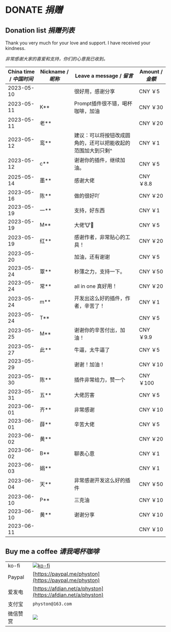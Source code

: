 # DONATE *捐赠*

## Donation list *捐赠列表*

Thank you very much for your love and support. I have received your kindness.

*非常感谢大家的喜爱和支持，你们的心意我已收到。*

| China time / *中国时间* | Nickname / *昵称* | Leave a message / *留言*         | Amount / *金额* |
|---------------------|-----------------|--------------------------------|---------------|
| 2023-05-10          |                 | 很好用，感谢分享                       | CNY ￥5        |
| 2023-05-11          | K**             | Prompt插件很不错，喝杯咖啡，加油            | CNY ￥30       |
| 2023-05-11          | 老**             |                                | CNY ￥20       |
| 2023-05-12          | 鸾**             | 建议：可以将按钮改成圆角的，还可以把能收起的范围加大到只剩^ | CNY ￥1        |
| 2023-05-12          | c**             | 谢谢你的插件，继续加油。                   | CNY ￥5        |
| 2025-05-14          | 墨**             | 感谢大佬                           | CNY ￥8.8      |
| 2023-05-16          | 陈**             | 做的很好吖                          | CNY ￥20       |
| 2023-05-19          | 一**             | 支持，好东西                         | CNY ￥1        |
| 2023-05-19          | M**             | 大佬🐮🍺                         | CNY ￥5        |
| 2023-05-19          | 红**             | 感谢作者，非常贴心的工具！                  | CNY ￥20       |
| 2023-05-20          |                 | 加油，还有谢谢                        | CNY ￥5        |
| 2023-05-24          | 覃**             | 秒薄之力，支持一下。                     | CNY ￥50       |
| 2023-05-24          | 常**             | all in one 真好用！                | CNY ￥20       |
| 2023-05-24          | m**             | 开发出这么好的插件，作者，辛苦了！              | CNY ￥1        |
| 2023-05-24          | T**             |                                | CNY ￥5        |
| 2023-05-25          | M**             | 谢谢你的辛苦付出，加油！                   | CNY ￥9.9      |
| 2023-05-27          | 此**             | 牛逼，太牛逼了                        | CNY ￥5        |
| 2023-05-29          |                 | 谢谢！加油！                         | CNY ￥10       |
| 2023-05-30          | 陈**             | 插件非常给力，赞一个                     | CNY ￥100      |
| 2023-05-31          | 五**             | 大佬厉害                           | CNY ￥5        |
| 2023-06-01          | 齐**             | 非常感谢                           | CNY ￥10       |
| 2023-06-01          | 薛**             | 辛苦大佬                           | CNY ￥5        |
| 2023-06-02          | 黄**             |                                | CNY ￥20       |
| 2023-06-02          | B**             | 聊表心意                           | CNY ￥1        |
| 2023-06-03          | 娟**             |                                | CNY ￥1        |
| 2023-06-04          | 天**             | 非常感谢开发这么好的插件                   | CNY ￥50       |
| 2023-06-10          | P**             | 三克油                            | CNY ￥10       |
| 2023-06-10          | 黄**             | 谢谢分享                           | CNY ￥10       |
| 2023-06-11          |                 |                                | CNY ￥10       |

## Buy me a coffee *请我喝杯咖啡*

|        |                                                                                 |
|--------|---------------------------------------------------------------------------------|
| ko-fi  | [![ko-fi](https://ko-fi.com/img/githubbutton_sm.svg)](https://ko-fi.com/physton) |
| Paypal | [https://paypal.me/physton](https://paypal.me/physton)                          |
| 爱发电    | [https://afdian.net/a/physton](https://afdian.net/a/physton)                    |
| 支付宝    | `physton@163.com`                                                               |
| 微信赞赏   | ![](/assets/images/donate-wechat.jpg)                 |